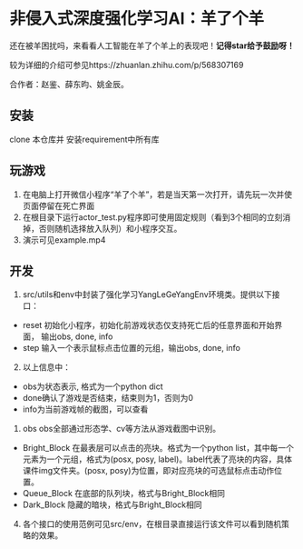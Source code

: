 # 非侵入式深度强化学习AI：羊了个羊
还在被羊困扰吗，来看看人工智能在羊了个羊上的表现吧！**记得star给予鼓励呀！**

较为详细的介绍可参见https://zhuanlan.zhihu.com/p/568307169

合作者：赵鉴、薛东昀、姚金辰。
## 安装
clone 本仓库并 安装requirement中所有库
## 玩游戏
1. 在电脑上打开微信小程序“羊了个羊”，若是当天第一次打开，请先玩一次并使页面停留在死亡界面
2. 在根目录下运行actor_test.py程序即可使用固定规则（看到3个相同的立刻消掉，否则随机选择放入队列）和小程序交互。
3. 演示可见example.mp4

## 开发
1. src/utils和env中封装了强化学习YangLeGeYangEnv环境类。提供以下接口：
-  reset 初始化小程序，初始化前游戏状态仅支持死亡后的任意界面和开始界面， 输出obs, done, info
-  step 输入一个表示鼠标点击位置的元组，输出obs, done, info
  
2. 以上信息中：
-  obs为状态表示, 格式为一个python dict
-  done确认了游戏是否结束，结束则为1，否则为0
-  info为当前游戏帧的截图，可以查看

1. obs
obs全部通过形态学、cv等方法从游戏截图中识别。
-  Bright_Block
   在最表层可以点击的亮块。格式为一个python list，其中每一个元素为一个元组，格式为(posx, posy, label)。label代表了亮块的内容，具体课件img文件夹。(posx, posy)为位置，即对应亮块的可选鼠标点击动作位置。
-  Queue_Block
   在底部的队列块，格式与Bright_Block相同
-  Dark_Block 
   隐藏的暗块，格式与Bright_Block相同

4. 各个接口的使用范例可见src/env，在根目录直接运行该文件可以看到随机策略的效果。
 

